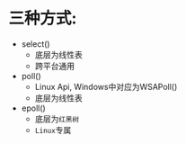 # 三种方式:
- select()
    - 底层为线性表
    - 跨平台通用
- poll()
    - Linux Api, Windows中对应为WSAPoll()
    - 底层为线性表
- epoll()
    - 底层为`红黑树`
    - `Linux`专属